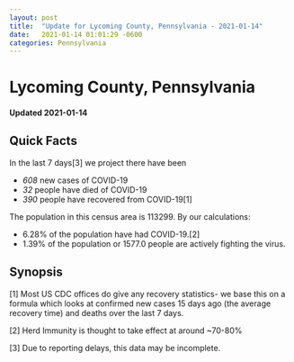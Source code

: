 ```yaml
---
layout: post
title:  "Update for Lycoming County, Pennsylvania - 2021-01-14"
date:   2021-01-14 01:01:29 -0600
categories: Pennsylvania
---
```


# Lycoming County, Pennsylvania
#### Updated 2021-01-14

## Quick Facts

In the last 7 days[3] we project there have been
- *608* new cases of COVID-19
- *32* people have died of COVID-19
- *390* people have recovered from COVID-19[1]

The population in this census area is 113299. By our calculations:
- 6.28% of the population have had COVID-19.[2]
- 1.39% of the population or 1577.0 people are actively fighting the virus.

## Synopsis




[1] Most US CDC offices do give any recovery statistics- we base this on a formula which looks at confirmed new cases
15 days ago (the average recovery time) and deaths over the last 7 days.

[2] Herd Immunity is thought to take effect at around ~70-80%

[3] Due to reporting delays, this data may be incomplete.
 
    